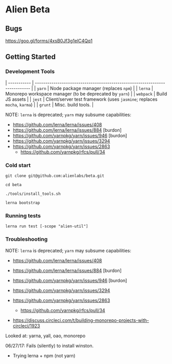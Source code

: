# Alien Beta

## Bugs

https://goo.gl/forms/4xsB0Jf3g1elC4Qq1

## Getting Started

### Development Tools

| ----------- | --------------------------------------------------------------------------- |
| `yarn`      | Node package manager (replaces `npm`)                                       |
| `lerna`     | Monorepo workspace manager (to be deprecated by `yarn`)                     |
| `webpack`   | Build JS assets                                                             |
| `jest`      | Client/server test framework (uses `jasmine`; replaces `mocha`, `karma`)    |
| `grunt`     | Misc. build tools.                                                          |


NOTE: `lerna` is deprecated; `yarn` may subsume capabilities:
  - https://github.com/lerna/lerna/issues/408
  - https://github.com/lerna/lerna/issues/884 [burdon]
  - https://github.com/yarnpkg/yarn/issues/946 [burdon]
  - https://github.com/yarnpkg/yarn/issues/3294
  - https://github.com/yarnpkg/yarn/issues/2863
    - https://github.com/yarnpkg/rfcs/pull/34


### Cold start

~~~~
git clone git@github.com:alienlabs/beta.git

cd beta

./tools/install_tools.sh

lerna bootstrap
~~~~


### Running tests

~~~~
lerna run test [-scope "alien-util"]
~~~~


### Troubleshooting

NOTE: `lerna` is deprecated; `yarn` may subsume capabilities:
  - https://github.com/lerna/lerna/issues/408
  - https://github.com/lerna/lerna/issues/884 [burdon]
  - https://github.com/yarnpkg/yarn/issues/946 [burdon]
  - https://github.com/yarnpkg/yarn/issues/3294
  - https://github.com/yarnpkg/yarn/issues/2863
    - https://github.com/yarnpkg/rfcs/pull/34
    
  - https://discuss.circleci.com/t/building-monorepo-projects-with-circleci/1923

Looked at: yarna, yall, oao, monorepo

06/27/17: Fails (silently) to install winston.
  - Trying lerna + npm (not yarn)
